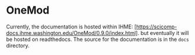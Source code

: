 # OneMod

Currently, the documentation is hosted within IHME: [https://scicomp-docs.ihme.washington.edu/OneMod/0.9.0/index.html].
but eventually it will be hosted on readthedocs.
The source for the documentation is in the `docs` directory.

